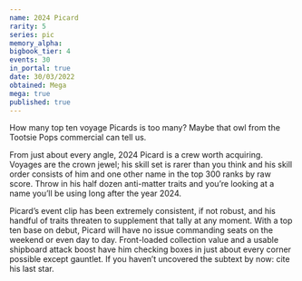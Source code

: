 ```yaml
---
name: 2024 Picard
rarity: 5
series: pic
memory_alpha:
bigbook_tier: 4
events: 30
in_portal: true
date: 30/03/2022
obtained: Mega
mega: true
published: true
---
```


How many top ten voyage Picards is too many? Maybe that owl from the Tootsie Pops commercial can tell us.

From just about every angle, 2024 Picard is a crew worth acquiring. Voyages are the crown jewel; his skill set is rarer than you think and his skill order consists of him and one other name in the top 300 ranks by raw score. Throw in his half dozen anti-matter traits and you’re looking at a name you’ll be using long after the year 2024.

Picard’s event clip has been extremely consistent, if not robust, and his handful of traits threaten to supplement that tally at any moment. With a top ten base on debut, Picard will have no issue commanding seats on the weekend or even day to day. Front-loaded collection value and a usable shipboard attack boost have him checking boxes in just about every corner possible except gauntlet. If you haven’t uncovered the subtext by now: cite his last star.
